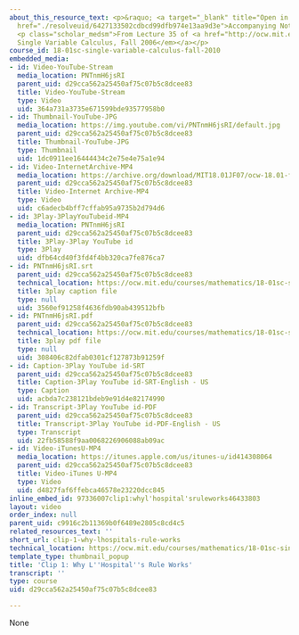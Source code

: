 ```yaml
---
about_this_resource_text: <p>&raquo; <a target="_blank" title="Open in a new window."
  href="./resolveuid/6427133502cdbcd99dfb974e13aa9d3e">Accompanying Notes (PDF)</a></p>
  <p class="scholar_medsm">From Lecture 35 of <a href="http://ocw.mit.edu/courses/mathematics/18-01-single-variable-calculus-fall-2006/video-lectures/"><em>18.01
  Single Variable Calculus, Fall 2006</em></a></p>
course_id: 18-01sc-single-variable-calculus-fall-2010
embedded_media:
- id: Video-YouTube-Stream
  media_location: PNTnmH6jsRI
  parent_uid: d29cca562a25450af75c07b5c8dcee83
  title: Video-YouTube-Stream
  type: Video
  uid: 364a731a3735e671599bde93577958b0
- id: Thumbnail-YouTube-JPG
  media_location: https://img.youtube.com/vi/PNTnmH6jsRI/default.jpg
  parent_uid: d29cca562a25450af75c07b5c8dcee83
  title: Thumbnail-YouTube-JPG
  type: Thumbnail
  uid: 1dc0911ee16444434c2e75e4e75a1e94
- id: Video-InternetArchive-MP4
  media_location: https://archive.org/download/MIT18.01JF07/ocw-18.01-f07-lec35_300k.mp4
  parent_uid: d29cca562a25450af75c07b5c8dcee83
  title: Video-Internet Archive-MP4
  type: Video
  uid: c6adecb4bff7cffab95a9735b2d794d6
- id: 3Play-3PlayYouTubeid-MP4
  media_location: PNTnmH6jsRI
  parent_uid: d29cca562a25450af75c07b5c8dcee83
  title: 3Play-3Play YouTube id
  type: 3Play
  uid: dfb64cd40f3fd4f4bb320ca7fe876ca7
- id: PNTnmH6jsRI.srt
  parent_uid: d29cca562a25450af75c07b5c8dcee83
  technical_location: https://ocw.mit.edu/courses/mathematics/18-01sc-single-variable-calculus-fall-2010/unit-5-exploring-the-infinite/part-a-lhospitals-rule-and-improper-integrals/session-87-lhospitals-rule/clip-1-why-lhospitals-rule-works/PNTnmH6jsRI.srt
  title: 3play caption file
  type: null
  uid: 3560ef91258f4636fdb90ab439512bfb
- id: PNTnmH6jsRI.pdf
  parent_uid: d29cca562a25450af75c07b5c8dcee83
  technical_location: https://ocw.mit.edu/courses/mathematics/18-01sc-single-variable-calculus-fall-2010/unit-5-exploring-the-infinite/part-a-lhospitals-rule-and-improper-integrals/session-87-lhospitals-rule/clip-1-why-lhospitals-rule-works/PNTnmH6jsRI.pdf
  title: 3play pdf file
  type: null
  uid: 308406c82dfab0301cf127873b91259f
- id: Caption-3Play YouTube id-SRT
  parent_uid: d29cca562a25450af75c07b5c8dcee83
  title: Caption-3Play YouTube id-SRT-English - US
  type: Caption
  uid: acbda7c238121bdeb9e91d4e82174990
- id: Transcript-3Play YouTube id-PDF
  parent_uid: d29cca562a25450af75c07b5c8dcee83
  title: Transcript-3Play YouTube id-PDF-English - US
  type: Transcript
  uid: 22fb58588f9aa0068226906088ab09ac
- id: Video-iTunesU-MP4
  media_location: https://itunes.apple.com/us/itunes-u/id414308064
  parent_uid: d29cca562a25450af75c07b5c8dcee83
  title: Video-iTunes U-MP4
  type: Video
  uid: d4827faf6ffebca46578e23220dcc845
inline_embed_id: 97336007clip1:whyl'hospital'sruleworks46433803
layout: video
order_index: null
parent_uid: c9916c2b11369b0f6489e2805c8cd4c5
related_resources_text: ''
short_url: clip-1-why-lhospitals-rule-works
technical_location: https://ocw.mit.edu/courses/mathematics/18-01sc-single-variable-calculus-fall-2010/unit-5-exploring-the-infinite/part-a-lhospitals-rule-and-improper-integrals/session-87-lhospitals-rule/clip-1-why-lhospitals-rule-works
template_type: thumbnail_popup
title: 'Clip 1: Why L''Hospital''s Rule Works'
transcript: ''
type: course
uid: d29cca562a25450af75c07b5c8dcee83

---
```

None